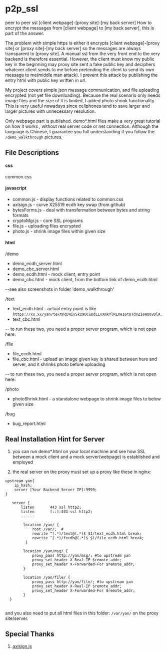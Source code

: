 # p2p_ssl
peer to peer ssl [client webpage]-[proxy site]-[my back server] How to encrypt the messages from [client webpage] to [my back server], this is part of the answer.

The problem with simple https is either it encrypts [client webpage]-[proxy site] or [proxy site]-[my back server] so the messages are always transparent to [proxy site]. A manual ssl from the very front end to the very backend is therefore essential. However, the client must know my public key in the beginning may proxy site sent a fake public key and deciphers whatever client sends to me before pretending the client to send its own message to me(middle man attack). I prevent this attack by publishing the entry html with public key written in url.

My project covers simple json message communication, and file uploading encrypted (not yet file downloading). Because the real scenario only needs image files and the size of it is limited, I added photo shrink functionality. This is very useful nowadays since cellphones tend to save larger and larger pictures with unnecessary resolution. 

Only webpage part is published. demo*.html files make a very great tutorial on how it works , without real server code or net connection. Although the language is Chinese, I guarantee you full understanding if you follow the `/demo_walkthrough` pictures.

## File Descriptions
#### css
common.css

#### javascript
- common.js - display functions related to common.css
- axlsign.js - curve X25519 ecdh key swap (from github)
- bytesForms.js - deal with transfermation between bytes and string formats 
- cryptoMgr.js - core SSL programs
- file.js - uploading files encrypted 
- photo.js - shrink image files within given size

#### html
/demo
- demo_ecdh_server.html
- demo_cbc_server.html
- demo_ecdh.html - mock client, entry point
- demo_cbc.html - mock client, from the bottom link of demo_ecdh.html
  
 --see also screenshots in folder 'demo_walkthrough'

/text
- text_ecdh.html - actual entry point is like 
`https://xx.xx/yan/text@cD4ivSkz9OCGDdLLvXmkYlRLXe16tDTdVZieWUOvDlA.`
- text_cbc.html
  
-- to run these two, you need a proper server program, which is not open here.

/file
- file_ecdh.html
- file_cbc.html - upload an image given key is shared between here and server, and it shrinks photo before uploading
  
-- to run these two, you need a proper server program, which is not open here.

/photo
- photoShrink.html - a standalone webpage to shrink image files to below given size

/bug
- bug_report.html

## Real Installation Hint for Server

1. you can run demo*.html on your local machine and see how SSL between a mock client and a mock server(webpage) is established and employed
   
2. the real server on the proxy must set up a proxy like these in nginx:


```
upstream yan{    
    ip_hash;
    server [Your Backend Server IP]:9999; 
}

   server {
       listen       443 ssl http2;
       listen       [::]:443 ssl http2;
       ......

        location /yan/ {
            root /var/;  #
            rewrite ^(.*)/text@(.*)$ $1/text_ecdh.html break;
            rewrite ^(.*)/fecdh@(.*)$ $1/file_ecdh.html break;
         }

        location /yan/msg/ {
            proxy_pass http://yan/msg/; #to upstream yan
            proxy_set_header X-Real-IP $remote_addr;
            proxy_set_header X-Forwarded-For $remote_addr;
        }

        location /yan/file/ {
            proxy_pass http://yan/file/; #to upstream yan
            proxy_set_header X-Real-IP $remote_addr;
            proxy_set_header X-Forwarded-For $remote_addr;
        }
  }
 
```
and you also need to put all html files in this folder: `/var/yan/` on the proxy site/server.

## Special Thanks
1.  [axlsign.js](https://github.com/wavesplatform/curve25519-js/blob/master/axlsign.js)
